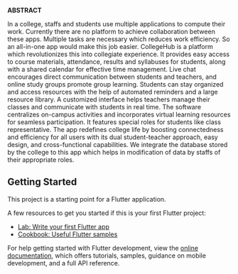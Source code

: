 **ABSTRACT**

In a college, staffs and students use multiple applications to compute their work. Currently  there are no platform to achieve collaboration between these apps. Multiple tasks are necessary which reduces work efficiency. So an all-in-one app would make this job easier. CollegeHub is a platform which revolutionizes this into  collegiate experience. It provides easy access to course materials, attendance, results and syllabuses for students, along with a shared calendar for effective time management. Live chat encourages direct communication between students and teachers, and online study groups promote group learning. Students can stay organized and access resources with the help of automated reminders and a large resource library. A customized interface helps teachers manage their classes and communicate with students in real time. The software centralizes on-campus activities and incorporates virtual learning resources for seamless participation. It features special roles for students like class representative. The app redefines college life by boosting connectedness and efficiency for all users with its dual student-teacher approach, easy design, and cross-functional capabilities. We integrate the database stored by the college to this app which helps in modification of data by staffs of their appropriate roles. 


## Getting Started

This project is a starting point for a Flutter application.

A few resources to get you started if this is your first Flutter project:

- [Lab: Write your first Flutter app](https://docs.flutter.dev/get-started/codelab)
- [Cookbook: Useful Flutter samples](https://docs.flutter.dev/cookbook)

For help getting started with Flutter development, view the
[online documentation](https://docs.flutter.dev/), which offers tutorials,
samples, guidance on mobile development, and a full API reference.
